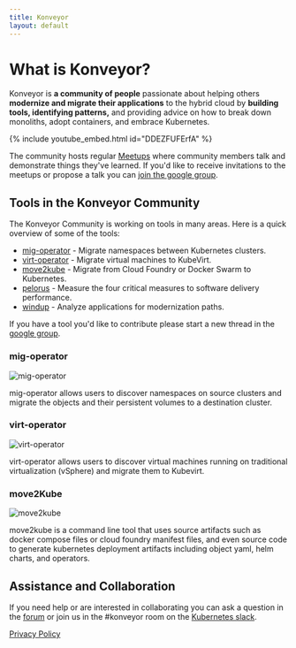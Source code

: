 ```yaml
---
title: Konveyor
layout: default
---
```


# What is Konveyor?

Konveyor is **a community of people** passionate about helping others **modernize and migrate their applications** to the hybrid cloud by **building tools, identifying patterns,** and providing advice on how to break down monoliths, adopt containers, and embrace Kubernetes.

{% include youtube_embed.html id="DDEZFUFErfA" %}  

The community hosts regular [Meetups](meetups.md) where community members talk and demonstrate things they've learned. If you'd like to receive invitations to the meetups or propose a talk you can [join the google group](https://groups.google.com/forum/#!forum/konveyorio).

## Tools in the Konveyor Community

The Konveyor Community is working on tools in many areas. Here is a quick overview of some of the tools:

* [mig-operator](https://github.com/konveyor/mig-operator) - Migrate namespaces between Kubernetes clusters.
* [virt-operator](https://github.com/konveyor/virt-operator) - Migrate virtual machines to KubeVirt.
* [move2kube](/move2kube) - Migrate from Cloud Foundry or Docker Swarm to Kubernetes.
* [pelorus](https://github.com/redhat-cop/pelorus) - Measure the four critical measures to software delivery performance.
* [windup](https://github.com/windup/windup) - Analyze applications for modernization paths.

If you have a tool you'd like to contribute please start a new thread in the [google group](https://groups.google.com/forum/#!forum/konveyorio).

### mig-operator

![mig-operator](https://github.com/konveyor/konveyor.github.io/raw/master/images/Konveyor_Diagram_mig-operator.png)

mig-operator allows users to discover namespaces on source clusters and migrate the objects and their persistent volumes to a destination cluster.

### virt-operator

![virt-operator](https://github.com/konveyor/konveyor.github.io/raw/master/images/Konveyor_Diagram_virt-operator.png)

virt-operator allows users to discover virtual machines running on traditional virtualization (vSphere) and migrate them to Kubevirt.


### move2Kube

![move2kube](https://github.com/konveyor/konveyor.github.io/raw/master/images/Konveyor_Diagram_move2kube.png)

move2kube is a command line tool that uses source artifacts such as docker compose files or cloud foundry manifest files, and even source code to generate kubernetes deployment artifacts including object yaml, helm charts, and operators. 


## Assistance and Collaboration

If you need help or are interested in collaborating you can ask a question in the [forum](https://groups.google.com/access-error?continue=https://groups.google.com/g/konveyorio) or join us in the #konveyor room on the [Kubernetes slack](https://slack.k8s.io/). 


[Privacy Policy](https://konveyor.github.io/privacy)
